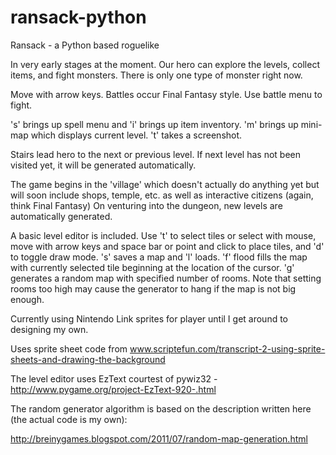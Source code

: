 ransack-python
==============

Ransack - a Python based roguelike

In very early stages at the moment. Our hero can explore the levels, collect items, and fight monsters. There is only one type of monster right now.

Move with arrow keys. Battles occur Final Fantasy style. Use battle menu to fight.

's' brings up spell menu and 'i' brings up item inventory.
'm' brings up mini-map which displays current level.
't' takes a screenshot.

Stairs lead hero to the next or previous level. If next level has not been visited yet, it will be generated automatically.

The game begins in the 'village' which doesn't actually do anything yet but will soon include shops, temple, etc. as well as interactive citizens (again, think Final Fantasy) On venturing into the dungeon, new levels are automatically generated.

A basic level editor is included. Use 't' to select tiles or select with mouse, move with arrow keys and space bar or point and click to place tiles, and 'd' to toggle draw mode. 's' saves a map and 'l' loads. 'f' flood fills the map with currently selected tile beginning at the location of the cursor. 'g' generates a random map with specified number of rooms.
Note that setting rooms too high may cause the generator to hang if the map is not big enough.

Currently using Nintendo Link sprites for player until I get around to designing my own.

Uses sprite sheet code from www.scriptefun.com/transcript-2-using-sprite-sheets-and-drawing-the-background

The level editor uses EzText courtest of pywiz32 - http://www.pygame.org/project-EzText-920-.html

The random generator algorithm is based on the description written here (the actual code is my own):

http://breinygames.blogspot.com/2011/07/random-map-generation.html